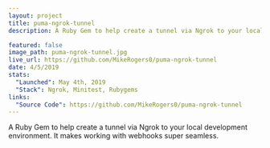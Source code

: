```yaml
---
layout: project
title: puma-ngrok-tunnel
description: A Ruby Gem to help create a tunnel via Ngrok to your local development environment. It makes working with webhooks super seamless.

featured: false
image_path: puma-ngrok-tunnel.jpg
live_url: https://github.com/MikeRogers0/puma-ngrok-tunnel
date: 4/5/2019
stats:
  "Launched": May 4th, 2019
  "Stack": Ngrok, Minitest, Rubygems
links:
  "Source Code": https://github.com/MikeRogers0/puma-ngrok-tunnel
---
```


A Ruby Gem to help create a tunnel via Ngrok to your local development environment. It makes working with webhooks super seamless.
